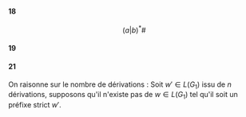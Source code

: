 #### 18
$$(a|b)^{*}\#$$

#### 19

#### 21
On raisonne sur le nombre de dérivations : 
Soit $w' \in L(G_{1})$ issu de $n$ dérivations, supposons qu'il n'existe pas de $w \in L(G_{1})$ tel qu'il soit un préfixe strict $w'$. 
